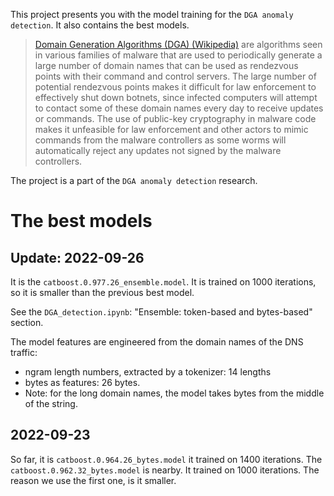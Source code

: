 This project presents you with the model training for the `DGA anomaly detection`.
It also contains the best models.

>[Domain Generation Algorithms (DGA) (Wikipedia)](https://en.wikipedia.org/wiki/Domain_generation_algorithm#Detection) 
are algorithms seen in various families of malware that are used to periodically 
generate a large number of domain names that can be used as rendezvous points with their 
command and control servers. The large number of potential rendezvous points 
makes it difficult for law enforcement to effectively shut down botnets, 
since infected computers will attempt to contact some of these domain names 
every day to receive updates or commands. The use of public-key cryptography 
in malware code makes it unfeasible for law enforcement and other actors to 
mimic commands from the malware controllers as some worms will automatically 
reject any updates not signed by the malware controllers.

The project is a part of the `DGA anomaly detection` research.

# The best models
## Update: 2022-09-26
It is the `catboost.0.977.26_ensemble.model`. It is trained on 1000 iterations, 
so it is smaller than the previous best model.

See the `DGA_detection.ipynb`: "Ensemble: token-based and bytes-based" section.

The model features are engineered from the domain names of the DNS traffic: 
- ngram length numbers, extracted by a tokenizer: 14 lengths
- bytes as features: 26 bytes. 
- Note: for the long domain names, the model takes bytes from
  the middle of the string.

## 2022-09-23
So far, it is `catboost.0.964.26_bytes.model` it trained on 1400 iterations.
The `catboost.0.962.32_bytes.model` is nearby. It trained on 1000 iterations.
The reason we use the first one, is it smaller.
